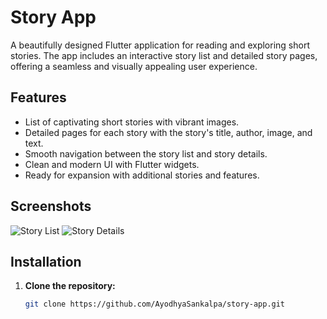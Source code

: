 # Story App

A beautifully designed Flutter application for reading and exploring short stories. The app includes an interactive story list and detailed story pages, offering a seamless and visually appealing user experience.

## Features
- List of captivating short stories with vibrant images.
- Detailed pages for each story with the story's title, author, image, and text.
- Smooth navigation between the story list and story details.
- Clean and modern UI with Flutter widgets.
- Ready for expansion with additional stories and features.

## Screenshots
![Story List](assets/screenshot1.png)
![Story Details](assets/screenshot2.png)

## Installation

1. **Clone the repository:**
   ```bash
   git clone https://github.com/AyodhyaSankalpa/story-app.git

